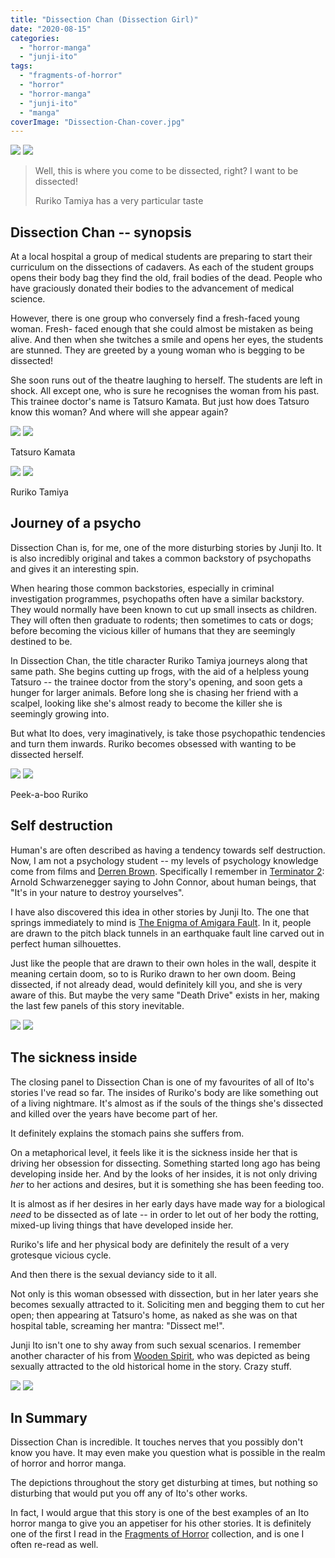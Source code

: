 ```yaml
---
title: "Dissection Chan (Dissection Girl)"
date: "2020-08-15"
categories: 
  - "horror-manga"
  - "junji-ito"
tags: 
  - "fragments-of-horror"
  - "horror"
  - "horror-manga"
  - "junji-ito"
  - "manga"
coverImage: "Dissection-Chan-cover.jpg"
---
```


[![](images/Dissection-Chan-cover.jpg)](images/Dissection-Chan-cover.jpg)
[![](images/Dissection-Chan-cover.jpg)](images/Dissection-Chan-cover.jpg)

> Well, this is where you come to be dissected, right? I want to be dissected!
> 
> Ruriko Tamiya has a very particular taste

## Dissection Chan -- synopsis

At a local hospital a group of medical students are preparing to start their curriculum on the dissections of cadavers. As each of the student groups opens their body bag they find the old, frail bodies of the dead. People who have graciously donated their bodies to the advancement of medical science.

However, there is one group who conversely find a fresh-faced young woman. Fresh- faced enough that she could almost be mistaken as being alive. And then when she twitches a smile and opens her eyes, the students are stunned. They are greeted by a young woman who is begging to be dissected!

She soon runs out of the theatre laughing to herself. The students are left in shock. All except one, who is sure he recognises the woman from his past. This trainee doctor's name is Tatsuro Kamata. But just how does Tatsuro know this woman? And where will she appear again?

[![](images/Tatsuro-Kamata.jpg)](images/Tatsuro-Kamata.jpg)
[![](images/Tatsuro-Kamata.jpg)](images/Tatsuro-Kamata.jpg)

Tatsuro Kamata

[![](images/Ruriko-Tamiya.jpg)](images/Ruriko-Tamiya.jpg)
[![](images/Ruriko-Tamiya.jpg)](images/Ruriko-Tamiya.jpg)

Ruriko Tamiya

## Journey of a psycho

Dissection Chan is, for me, one of the more disturbing stories by Junji Ito. It is also incredibly original and takes a common backstory of psychopaths and gives it an interesting spin.

When hearing those common backstories, especially in criminal investigation programmes, psychopaths often have a similar backstory. They would normally have been known to cut up small insects as children. They will often then graduate to rodents; then sometimes to cats or dogs; before becoming the vicious killer of humans that they are seemingly destined to be.

In Dissection Chan, the title character Ruriko Tamiya journeys along that same path. She begins cutting up frogs, with the aid of a helpless young Tatsuro -- the trainee doctor from the story's opening, and soon gets a hunger for larger animals. Before long she is chasing her friend with a scalpel, looking like she's almost ready to become the killer she is seemingly growing into.

But what Ito does, very imaginatively, is take those psychopathic tendencies and turn them inwards. Ruriko becomes obsessed with wanting to be dissected herself.

[![](images/Peek-a-boo-Ruriko-1.jpg)](images/Peek-a-boo-Ruriko-1.jpg)
[![](images/Peek-a-boo-Ruriko-1.jpg)](images/Peek-a-boo-Ruriko-1.jpg)

Peek-a-boo Ruriko

## Self destruction

Human's are often described as having a tendency towards self destruction. Now, I am not a psychology student -- my levels of psychology knowledge come from films and [Derren Brown](http://derrenbrown.co.uk/). Specifically I remember in [Terminator 2](https://en.wikipedia.org/wiki/Terminator_2:_Judgment_Day): Arnold Schwarzenegger saying to John Connor, about human beings, that "It's in your nature to destroy yourselves".

I have also discovered this idea in other stories by Junji Ito. The one that springs immediately to mind is [The Enigma of Amigara Fault](https://junjiitomanga.com/the-enigma-of-amigara-fault/). In it, people are drawn to the pitch black tunnels in an earthquake fault line carved out in perfect human silhouettes.

Just like the people that are drawn to their own holes in the wall, despite it meaning certain doom, so to is Ruriko drawn to her own doom. Being dissected, if not already dead, would definitely kill you, and she is very aware of this. But maybe the very same "Death Drive" exists in her, making the last few panels of this story inevitable.

[![](images/The-eyes-of-Ruriko.jpg)](images/The-eyes-of-Ruriko.jpg)
[![](images/The-eyes-of-Ruriko.jpg)](images/The-eyes-of-Ruriko.jpg)

## The sickness inside

The closing panel to Dissection Chan is one of my favourites of all of Ito's stories I've read so far. The insides of Ruriko's body are like something out of a living nightmare. It's almost as if the souls of the things she's dissected and killed over the years have become part of her.

It definitely explains the stomach pains she suffers from.

On a metaphorical level, it feels like it is the sickness inside her that is driving her obsession for dissecting. Something started long ago has being developing inside her. And by the looks of her insides, it is not only driving _her_ to her actions and desires, but it is something she has been feeding too.

It is almost as if her desires in her early days have made way for a biological _need_ to be dissected as of late -- in order to let out of her body the rotting, mixed-up living things that have developed inside her.

Ruriko's life and her physical body are definitely the result of a very grotesque vicious cycle.

And then there is the sexual deviancy side to it all.

Not only is this woman obsessed with dissection, but in her later years she becomes sexually attracted to it. Soliciting men and begging them to cut her open; then appearing at Tatsuro's home, as naked as she was on that hospital table, screaming her mantra: "Dissect me!".

Junji Ito isn't one to shy away from such sexual scenarios. I remember another character of his from [Wooden Spirit](https://junjiitomanga.com/wooden-spirit/), who was depicted as being sexually attracted to the old historical home in the story. Crazy stuff.

[![](images/Ruriko-on-the-operating-table.jpg)](images/Ruriko-on-the-operating-table.jpg)
[![](images/Ruriko-on-the-operating-table.jpg)](images/Ruriko-on-the-operating-table.jpg)

## In Summary

Dissection Chan is incredible. It touches nerves that you possibly don't know you have. It may even make you question what is possible in the realm of horror and horror manga.

The depictions throughout the story get disturbing at times, but nothing so disturbing that would put you off any of Ito's other works.

In fact, I would argue that this story is one of the best examples of an Ito horror manga to give you an appetiser for his other stories. It is definitely one of the first I read in the [Fragments of Horror](https://junjiitomanga.com/tag/fragments-of-horror/) collection, and is one I often re-read as well.
